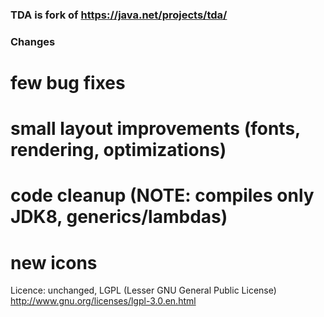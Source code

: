 ### TDA is fork of https://java.net/projects/tda/

### Changes

# few bug fixes
# small layout improvements (fonts, rendering, optimizations)
# code cleanup  (NOTE: compiles only JDK8, generics/lambdas)
# new icons


Licence: unchanged, LGPL (Lesser GNU General Public License)
http://www.gnu.org/licenses/lgpl-3.0.en.html
